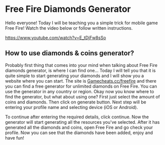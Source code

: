 <h1>Free Fire Diamonds Generator</h1>
<p>Hello everyone! Today I will be teaching you a simple trick for mobile game Free Fire! Watch the video below or follow written instructions.</p>

<a href="https://www.youtube.com/watch?v=E_tDjFw8sSo">https://www.youtube.com/watch?v=E_tDjFw8sSo</a>

<h2>How to use diamonds & coins generator?</h2>
<p>Probably first thing that comes into your mind when talking about Free Fire diamonds generator, is where I can find one... Today I will 
tell you that it is quite simple to start generating your diamonds and I will show you a website where you can start. 
The site is <a href="https://gamecheats.cc/freefire">Gamecheats.cc/freefire</a> and there you can find a free generator for unlimited diamonds
on Free Fire. You can use the generator in any country or region. Okay now you know where to find the generator, but what about using one? First just select the amount of coins and diamonds. Then click on generate button.
Next step will be entering your profile name and selecting device (iOS or Android). </p>

<p>To continue after entering the required details, click continue. Now the generator will start generating all the resources you've selected. 
After it has generated all the diamonds and coins, open Free Fire and go check your profile. Now you can see that the diamonds have been added, enjoy and have fun!</p>
